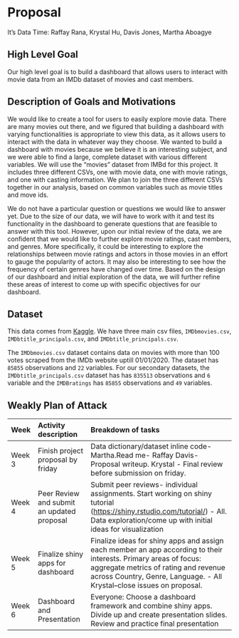 Proposal
================
It’s Data Time: Raffay Rana, Krystal Hu, Davis Jones, Martha Aboagye

## High Level Goal

Our high level goal is to build a dashboard that allows users to
interact with movie data from an IMDb dataset of movies and cast
members.

## Description of Goals and Motivations

We would like to create a tool for users to easily explore movie data.
There are many movies out there, and we figured that building a
dashboard with varying functionalities is appropriate to view this data,
as it allows users to interact with the data in whatever way they
choose. We wanted to build a dashboard with movies because we believe it
is an interesting subject, and we were able to find a large, complete
dataset with various different variables. We will use the “movies”
dataset from IMBd for this project. It includes three different CSVs,
one with movie data, one with movie ratings, and one with casting
information. We plan to join the three different CSVs together in our
analysis, based on common variables such as movie titles and move ids.

We do not have a particular question or questions we would like to
answer yet. Due to the size of our data, we will have to work with it
and test its functionality in the dashboard to generate questions that
are feasible to answer with this tool. However, upon our initial review
of the data, we are confident that we would like to further explore
movie ratings, cast members, and genres. More specifically, it could be
interesting to explore the relationships between movie ratings and
actors in those movies in an effort to gauge the popularity of actors.
It may also be interesting to see how the frequency of certain genres
have changed over time. Based on the design of our dashboard and initial
exploration of the data, we will further refine these areas of interest
to come up with specific objectives for our dashboard.

## Dataset

This data comes from
[Kaggle](https://www.kaggle.com/stefanoleone992/imdb-extensive-dataset?select=IMDb+movies.csv).
We have three main csv files, `IMDbmovies.csv`,
`IMDbtitle_principals.csv`, and `IMDbtitle_principals.csv`.

The `IMDbmovies.csv` dataset contains data on movies with more than 100
votes scraped from the IMDb website uptill 01/01/2020. The dataset has
`85855` observations and `22` variables. For our secondary datasets, the
`IMDbtitle_principals.csv` dataset has has `835513` observations and `6`
variable and the `IMDBratings` has `85855` observations and `49`
variables.

## Weakly Plan of Attack

| Week   | Activity description                       | Breakdown of tasks                                                                                                                                                                                                                 |
|:-------|:-------------------------------------------|:-----------------------------------------------------------------------------------------------------------------------------------------------------------------------------------------------------------------------------------|
| Week 3 | Finish project proposal by friday          | Data dictionary/dataset inline code- Martha.Read me- Raffay Davis- Proposal writeup. Krystal - Final review before submission on friday.                                                                                           |
| Week 4 | Peer Review and submit an updated proposal | Submit peer reviews- individual assignments. Start working on shiny tutorial (<https://shiny.rstudio.com/tutorial/>) - All. Data exploration/come up with initial ideas for visualization                                          |
| Week 5 | Finalize shiny apps for dashboard          | Finalize ideas for shiny apps and assign each member an app according to their interests. Primary areas of focus: aggregate metrics of rating and revenue across Country, Genre, Language. - All Krystal–close issues on proposal. |
| Week 6 | Dashboard and Presentation                 | Everyone: Choose a dashboard framework and combine shiny apps. Divide up and create presentation slides. Review and practice final presentation                                                                                    |
